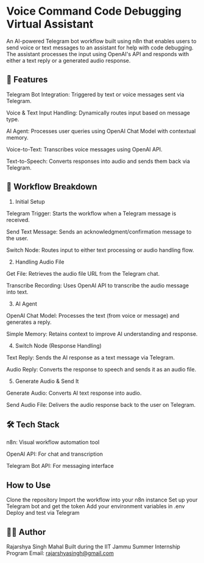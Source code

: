 # Voice Command Code Debugging Virtual Assistant

An AI-powered Telegram bot workflow built using n8n that enables users to send voice or text messages to an assistant for help with code debugging. The assistant processes the input using OpenAI's API and responds with either a text reply or a generated audio response.

## 🚀 Features

Telegram Bot Integration: Triggered by text or voice messages sent via Telegram.

Voice & Text Input Handling: Dynamically routes input based on message type.

AI Agent: Processes user queries using OpenAI Chat Model with contextual memory.

Voice-to-Text: Transcribes voice messages using OpenAI API.

Text-to-Speech: Converts responses into audio and sends them back via Telegram.

## 🧠 Workflow Breakdown

1. Initial Setup

Telegram Trigger: Starts the workflow when a Telegram message is received.

Send Text Message: Sends an acknowledgment/confirmation message to the user.

Switch Node: Routes input to either text processing or audio handling flow.

2. Handling Audio File

Get File: Retrieves the audio file URL from the Telegram chat.

Transcribe Recording: Uses OpenAI API to transcribe the audio message into text.

3. AI Agent

OpenAI Chat Model: Processes the text (from voice or message) and generates a reply.

Simple Memory: Retains context to improve AI understanding and response.

4. Switch Node (Response Handling)

Text Reply: Sends the AI response as a text message via Telegram.

Audio Reply: Converts the response to speech and sends it as an audio file.

5. Generate Audio & Send It

Generate Audio: Converts AI text response into audio.

Send Audio File: Delivers the audio response back to the user on Telegram.

## 🛠 Tech Stack

n8n: Visual workflow automation tool

OpenAI API: For chat and transcription

Telegram Bot API: For messaging interface

## How to Use

Clone the repository
Import the workflow into your n8n instance
Set up your Telegram bot and get the token
Add your environment variables in .env
Deploy and test via Telegram


## 👨‍💻 Author

Rajarshya Singh Mahal
Built during the IIT Jammu Summer Internship Program
Email: rajarshyasingh@gmail.com

